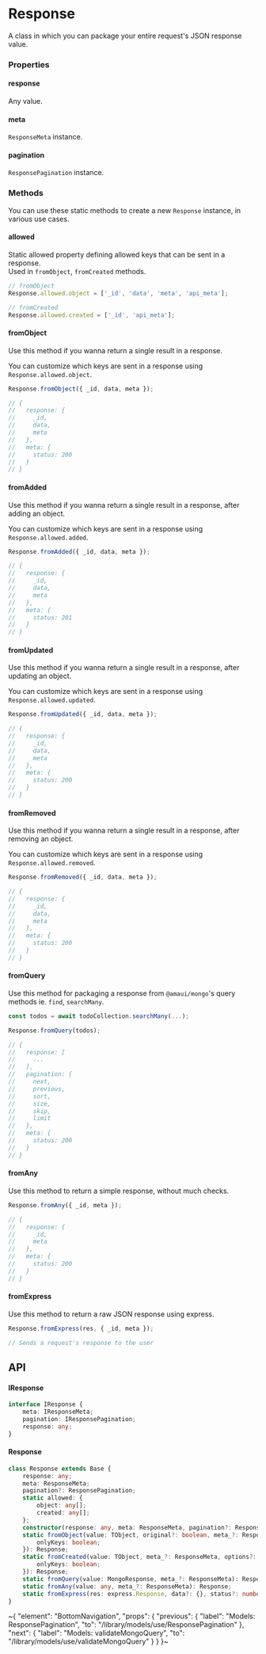 
# Response

A class in which you can package your entire request's JSON response value.

### Properties

#### response

Any value.

#### meta

`ResponseMeta` instance.

#### pagination

`ResponsePagination` instance.

### Methods

You can use these static methods to create a new `Response` instance, in various use cases.

#### allowed

Static allowed property defining allowed keys that can be sent in a response. \
Used in `fromObject`, `fromCreated` methods.

```ts
// fromObject
Response.allowed.object = ['_id', 'data', 'meta', 'api_meta'];

// fromCreated
Response.allowed.created = ['_id', 'api_meta'];
```

#### fromObject

Use this method if you wanna return a single result in a response.

You can customize which keys are sent in a response using `Response.allowed.object`.

```ts
Response.fromObject({ _id, data, meta });

// {
//   response: {
//     _id,
//     data,
//     meta
//   },
//   meta: {
//     status: 200
//   }
// }
```

#### fromAdded

Use this method if you wanna return a single result in a response, after adding an object.

You can customize which keys are sent in a response using `Response.allowed.added`.

```ts
Response.fromAdded({ _id, data, meta });

// {
//   response: {
//     _id,
//     data,
//     meta
//   },
//   meta: {
//     status: 201
//   }
// }
```

#### fromUpdated

Use this method if you wanna return a single result in a response, after updating an object.

You can customize which keys are sent in a response using `Response.allowed.updated`.

```ts
Response.fromUpdated({ _id, data, meta });

// {
//   response: {
//     _id,
//     data,
//     meta
//   },
//   meta: {
//     status: 200
//   }
// }
```

#### fromRemoved

Use this method if you wanna return a single result in a response, after removing an object.

You can customize which keys are sent in a response using `Response.allowed.removed`.

```ts
Response.fromRemoved({ _id, data, meta });

// {
//   response: {
//     _id,
//     data,
//     meta
//   },
//   meta: {
//     status: 200
//   }
// }
```

#### fromQuery

Use this method for packaging a response from `@amaui/mongo`'s query methods ie. `find`, `searchMany`.

```ts
const todos = await todoCollection.searchMany(...);

Response.fromQuery(todos);

// {
//   response: [
//     ...
//   ],
//   pagination: {
//     next,
//     previous,
//     sort,
//     size,
//     skip,
//     limit
//   },
//   meta: {
//     status: 200
//   }
// }
```

#### fromAny

Use this method to return a simple response, without much checks.

```ts
Response.fromAny({ _id, meta });

// {
//   response: {
//     _id,
//     meta
//   },
//   meta: {
//     status: 200
//   }
// }
```

#### fromExpress

Use this method to return a raw JSON response using express.

```ts
Response.fromExpress(res, { _id, meta });

// Sends a request's response to the user
```

## API

#### IResponse

```ts
interface IResponse {
    meta: IResponseMeta;
    pagination: IResponsePagination;
    response: any;
}
```

#### Response

```ts
class Response extends Base {
    response: any;
    meta: ResponseMeta;
    pagination?: ResponsePagination;
    static allowed: {
        object: any[];
        created: any[];
    };
    constructor(response: any, meta: ResponseMeta, pagination?: ResponsePagination);
    static fromObject(value: TObject, original?: boolean, meta_?: ResponseMeta, options?: {
        onlyKeys: boolean;
    }): Response;
    static fromCreated(value: TObject, meta_?: ResponseMeta, options?: {
        onlyKeys: boolean;
    }): Response;
    static fromQuery(value: MongoResponse, meta_?: ResponseMeta): Response;
    static fromAny(value: any, meta_?: ResponseMeta): Response;
    static fromExpress(res: express.Response, data?: {}, status?: number): express.Response<any, Record<string, any>>;
}
```


~{
  "element": "BottomNavigation",
  "props": {
    "previous": {
      "label": "Models: ResponsePagination",
      "to": "/library/models/use/ResponsePagination"
    },
    "next": {
      "label": "Models: validateMongoQuery",
      "to": "/library/models/use/validateMongoQuery"
    }
  }
}~
